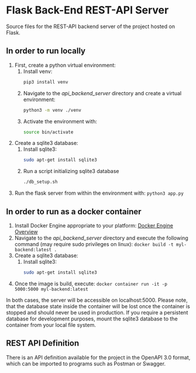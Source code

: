 # Flask Back-End REST-API Server

Source files for the REST-API backend server of the project hosted on Flask.

## In order to run locally
1. First, create a python virtual environment:
    1. Install venv:
        ```bash
        pip3 install venv
        ```
    2. Navigate to the *api_backend_server* directory and create a virtual environment:
        ```bash
        python3 -m venv ./venv
        ```
    3. Activate the environment with:
        ```bash
        source bin/activate
        ```
2. Create a sqlite3 database:
    1. Install sqlite3:
        ```bash
        sudo apt-get install sqlite3
        ```
    2. Run a script initializing sqlite3 database
        ```bash
        ./db_setup.sh
        ``` 
3. Run the flask server from within the environment with:
    ```python3 app.py```


## In order to run as a docker container
1. Install Docker Engine appropriate to your platform: [Docker Engine Overview](https://docs.docker.com/install/)
2. Navigate to the *api_backend_server* directory and execute the following command (may require sudo privileges on linux):
    ```docker build -t myl-backend:latest .```
3. Create a sqlite3 database:
    1. Install sqlite3:
        ```bash
        sudo apt-get install sqlite3
        ```
4. Once the image is build, execute:
    ```docker container run -it -p 5000:5000 myl-backend:latest```

In both cases, the server will be accessible on localhost:5000. Please note, that the database state inside the container will be lost once the container is stopped and should never be used in production. If you require a persistent database for development purposes, mount the sqlite3 database to the container from your local file system.


## REST API Definition

There is an API definition available for the project in the OpenAPI 3.0 format, which can be imported to programs such as Postman or Swagger.